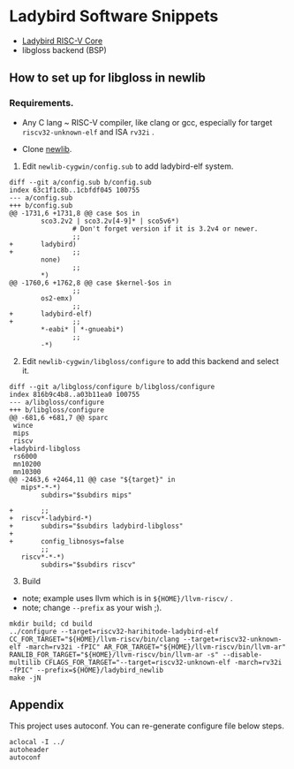 # Ladybird Software Snippets

* [Ladybird RISC-V Core](https://github.com/harihitode/ladybird#ladybird)
* libgloss backend (BSP)

## How to set up for libgloss in newlib

### Requirements.

* Any C lang ~ RISC-V compiler, like clang or gcc, 
  especially for target `riscv32-unknown-elf` and ISA `rv32i` .

* Clone [newlib](https://sourceware.org/newlib/).

1. Edit `newlib-cygwin/config.sub` to add ladybird-elf system.


```
diff --git a/config.sub b/config.sub
index 63c1f1c8b..1cbfdf045 100755
--- a/config.sub
+++ b/config.sub
@@ -1731,6 +1731,8 @@ case $os in
        sco3.2v2 | sco3.2v[4-9]* | sco5v6*)
                # Don't forget version if it is 3.2v4 or newer.
                ;;
+       ladybird)
+               ;;
        none)
                ;;
        *)
@@ -1760,6 +1762,8 @@ case $kernel-$os in
                ;;
        os2-emx)
                ;;
+       ladybird-elf)
+               ;;
        *-eabi* | *-gnueabi*)
                ;;
        -*)
```

2. Edit `newlib-cygwin/libgloss/configure` to add this backend and select it.


```
diff --git a/libgloss/configure b/libgloss/configure
index 816b9c4b8..a03b11ea0 100755
--- a/libgloss/configure
+++ b/libgloss/configure
@@ -681,6 +681,7 @@ sparc
 wince
 mips
 riscv
+ladybird-libgloss
 rs6000
 mn10200
 mn10300
@@ -2463,6 +2464,11 @@ case "${target}" in
   mips*-*-*)
        subdirs="$subdirs mips"

+       ;;
+  riscv*-ladybird-*)
+       subdirs="$subdirs ladybird-libgloss"
+
+       config_libnosys=false
        ;;
   riscv*-*-*)
        subdirs="$subdirs riscv"
```

3. Build

  * note; example uses llvm which is in `${HOME}/llvm-riscv/` .
  * note; change `--prefix` as your wish ;).

```
mkdir build; cd build
../configure --target=riscv32-harihitode-ladybird-elf CC_FOR_TARGET="${HOME}/llvm-riscv/bin/clang --target=riscv32-unknown-elf -march=rv32i -fPIC" AR_FOR_TARGET="${HOME}/llvm-riscv/bin/llvm-ar" RANLIB_FOR_TARGET="${HOME}/llvm-riscv/bin/llvm-ar -s" --disable-multilib CFLAGS_FOR_TARGET="--target=riscv32-unknown-elf -march=rv32i -fPIC" --prefix=${HOME}/ladybird_newlib
make -jN
```

## Appendix

This project uses autoconf. You can re-generate configure file below steps.

```
aclocal -I ../
autoheader
autoconf
```
